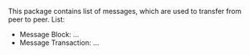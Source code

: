 This package contains list of messages, which are used to transfer from peer to peer.
List:
- Message Block: ...
- Message Transaction: ...
